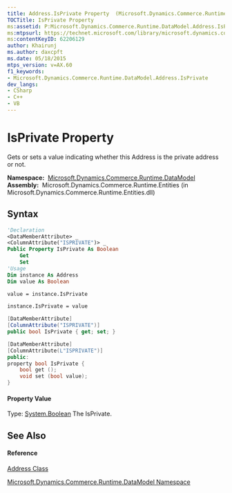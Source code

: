 ```yaml
---
title: Address.IsPrivate Property  (Microsoft.Dynamics.Commerce.Runtime.DataModel)
TOCTitle: IsPrivate Property
ms:assetid: P:Microsoft.Dynamics.Commerce.Runtime.DataModel.Address.IsPrivate
ms:mtpsurl: https://technet.microsoft.com/library/microsoft.dynamics.commerce.runtime.datamodel.address.isprivate(v=AX.60)
ms:contentKeyID: 62206129
author: Khairunj
ms.author: daxcpft
ms.date: 05/18/2015
mtps_version: v=AX.60
f1_keywords:
- Microsoft.Dynamics.Commerce.Runtime.DataModel.Address.IsPrivate
dev_langs:
- CSharp
- C++
- VB
---
```


# IsPrivate Property

Gets or sets a value indicating whether this Address is the private address or not.

**Namespace:**  [Microsoft.Dynamics.Commerce.Runtime.DataModel](microsoft-dynamics-commerce-runtime-datamodel-namespace.md)  
**Assembly:**  Microsoft.Dynamics.Commerce.Runtime.Entities (in Microsoft.Dynamics.Commerce.Runtime.Entities.dll)

## Syntax

``` vb
'Declaration
<DataMemberAttribute> _
<ColumnAttribute("ISPRIVATE")> _
Public Property IsPrivate As Boolean
    Get
    Set
'Usage
Dim instance As Address
Dim value As Boolean

value = instance.IsPrivate

instance.IsPrivate = value
```

``` csharp
[DataMemberAttribute]
[ColumnAttribute("ISPRIVATE")]
public bool IsPrivate { get; set; }
```

``` c++
[DataMemberAttribute]
[ColumnAttribute(L"ISPRIVATE")]
public:
property bool IsPrivate {
    bool get ();
    void set (bool value);
}
```

#### Property Value

Type: [System.Boolean](https://technet.microsoft.com/library/a28wyd50\(v=ax.60\))  
The IsPrivate.  

## See Also

#### Reference

[Address Class](address-class-microsoft-dynamics-commerce-runtime-datamodel.md)

[Microsoft.Dynamics.Commerce.Runtime.DataModel Namespace](microsoft-dynamics-commerce-runtime-datamodel-namespace.md)

